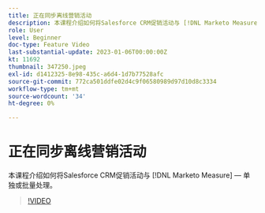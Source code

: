 ```yaml
---
title: 正在同步离线营销活动
description: 本课程介绍如何将Salesforce CRM促销活动与 [!DNL Marketo Measure]  — 单独或批量处理。
role: User
level: Beginner
doc-type: Feature Video
last-substantial-update: 2023-01-06T00:00:00Z
kt: 11692
thumbnail: 347250.jpeg
exl-id: d1412325-8e98-435c-a6d4-1d7b77528afc
source-git-commit: 772ca501ddfe02d4c9f06580989d97d10d8c3334
workflow-type: tm+mt
source-wordcount: '34'
ht-degree: 0%

---
```


# 正在同步离线营销活动

本课程介绍如何将Salesforce CRM促销活动与 [!DNL Marketo Measure]  — 单独或批量处理。

>[!VIDEO](https://video.tv.adobe.com/v/347250/?quality=12&learn=on)
